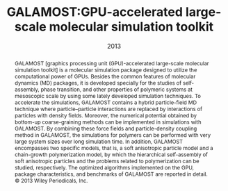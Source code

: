 ---
title: GALAMOST:GPU-accelerated large-scale molecular simulation toolkit
authors:
- You-Liang Zhu
- Hong Liu
- Zhan-Wei Li
- Hu-Jun Qian
- Giuseppe Milano
- Zhong-Yuan Lu
date: '2013'
doi: 10.1002/jcc.23365
publish_types: 期刊文章
publication: Journal of Computational Chemistry
abstract: GALAMOST [graphics processing unit (GPU)-accelerated  large-scale molecular simulation toolkit] is a molecular simulation  package designed to utilize the computational power of GPUs. Besides the  common features of molecular dynamics (MD) packages, it is developed  specially for the studies of self-assembly, phase transition, and other  properties of polymeric systems at mesoscopic scale by using some lately  developed simulation techniques. To accelerate the simulations,  GALAMOST contains a hybrid particle-field MD technique where  particle–particle interactions are replaced by interactions of particles  with density fields. Moreover, the numerical potential obtained by  bottom-up coarse-graining methods can be implemented in simulations with  GALAMOST. By combining these force fields and particle-density coupling  method in GALAMOST, the simulations for polymers can be performed with  very large system sizes over long simulation time. In addition, GALAMOST  encompasses two specific models, that is, a soft anisotropic particle  model and a chain-growth polymerization model, by which the hierarchical  self-assembly of soft anisotropic particles and the problems related to  polymerization can be studied, respectively. The optimized algorithms  implemented on the GPU, package characteristics, and benchmarks of  GALAMOST are reported in detail. © 2013 Wiley Periodicals, Inc.
url_pdf: https://onlinelibrary.wiley.com/doi/abs/10.1002/jcc.23365
---
